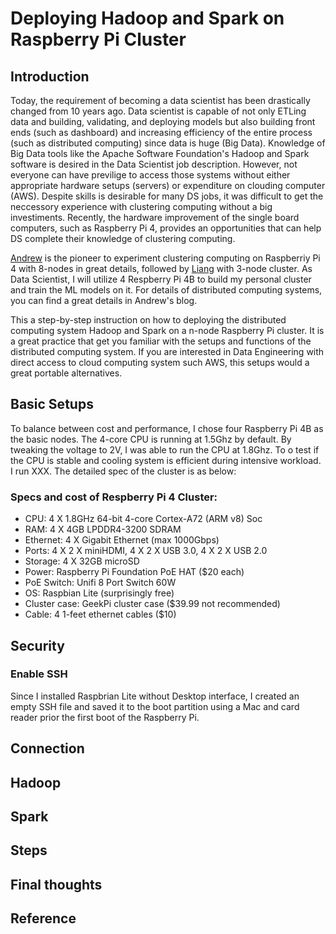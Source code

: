 # Deploying Hadoop and Spark on Raspberry Pi Cluster

## Introduction
Today, the requirement of becoming a data scientist has been drastically changed from 10 years ago. Data scientist is capable of not only ETLing data and building, validating, and deploying models but also building front ends (such as dashboard) and increasing efficiency of the entire process (such as distributed computing) since data is huge (Big Data). Knowledge of Big Data tools like the Apache Software Foundation's Hadoop and Spark software is desired in the Data Scientist job description.
However, not everyone can have previlige to access those systems without either appropriate hardware setups (servers) or expenditure on clouding computer (AWS). Despite skills is desirable for many DS jobs, it was difficult to get the neccessory experience with clustering computing without a big investiments. Recently, the hardware improvement of the single board computers, such as Raspberry Pi 4, provides an opportunities that can help DS complete their knowledge of clustering computing.

[Andrew](https://dev.to/awwsmm/building-a-raspberry-pi-hadoop-spark-cluster-8b2) is the pioneer to experiment clustering computing on Raspberriy Pi 4 with 8-nodes in great details, followed by [Liang](https://medium.com/analytics-vidhya/build-raspberry-pi-hadoop-spark-cluster-from-scratch-c2fa056138e0) with 3-node cluster. As Data Scientist, I will utilize 4 Respberry Pi 4B to build my personal cluster and train the ML models on it. For details of distributed computing systems, you can find a great details in Andrew's blog.

This a step-by-step instruction on how to deploying the distributed computing system Hadoop and Spark on a n-node Raspberry Pi cluster. It is a great practice that get you familiar with the setups and functions of the distributed computing system. If you are interested in Data Engineering with direct access to cloud computing system such AWS, this setups would a great portable alternatives.

## Basic Setups
To balance between cost and performance, I chose four Raspberry Pi 4B as the basic nodes. The 4-core CPU is running at 1.5Ghz by default. By tweaking the voltage to 2V, I was able to run the CPU at 1.8Ghz. To o test if the CPU is stable and cooling system is efficient during intensive workload. I run XXX. The detailed spec of the cluster is as below:

### Specs and cost of Respberry Pi 4 Cluster:
  * CPU: 4 X 1.8GHz 64-bit 4-core Cortex-A72 (ARM v8) Soc
  * RAM: 4 X 4GB LPDDR4-3200 SDRAM
  * Ethernet: 4 X Gigabit Ethernet (max 1000Gbps)
  * Ports:  4 X 2 X miniHDMI, 4 X 2 X USB 3.0, 4 X 2 X USB 2.0
  * Storage: 4 X 32GB microSD
  * Power: Raspberry Pi Foundation PoE HAT ($20 each)
  * PoE Switch: Unifi 8 Port Switch 60W
  * OS: Raspbian Lite (surprisingly free)
  * Cluster case: GeekPi cluster case ($39.99 not recommended)
  * Cable: 4 1-feet ethernet cables ($10)

## Security
### Enable SSH
Since I installed Raspbrian Lite without Desktop interface, I created an empty SSH file and saved it to the boot partition using a Mac and card reader prior the first boot of the Raspberry Pi.

## Connection

## Hadoop

## Spark

## Steps

## Final thoughts

## Reference
